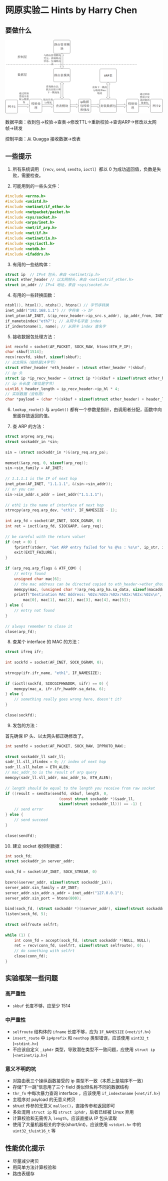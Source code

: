 # 网原实验二 Hints by Harry Chen

## 要做什么

![workflow](workflow.png)

数据平面：收到包->校验->查表->修改TTL->重新校验->查询ARP->修改以太网帧->转发

控制平面：从 Quagga 接收数据->改表

## 一些提示

1. 所有系统调用 （`recv`, `send`, `sendto`, `ioctl`）都以 0 为成功返回值，负数是失败，需要检查。

2. 可能用到的一些头文件：

```c
#include <errno.h>
#include <unistd.h>
#include <netinet/if_ether.h>
#include <netpacket/packet.h>
#include <sys/socket.h>
#include <arpa/inet.h>
#include <net/if_arp.h>
#include <net/if.h>
#include <netinet/in.h>
#include <sys/ioctl.h>
#include <netdb.h>
#include <ifaddrs.h>
```

3. 有用的一些结构体：

```c
struct ip  // IPv4 包头，来自 <netinet/ip.h>
struct ether_header // 以太网帧头，来自 <netinet/if_ether.h>
struct in_addr // IPv4 地址，来自 <sys/socket.h>
```

4. 有用的一些转换函数：

```c
ntohl(), htonl(), ntohs(), htons() // 字节序转换
inet_addr("192.168.1.1") // 字符串 -> IP
inet_pton(AF_INET, &(ip_recv_header->ip_src.s_addr), ip_addr_from, INET_ADDRSTRLEN); // IP -> 字符串
if_nametoindex("eth7"); // 从网卡名字查 index
if_indextoname(1, name); // 从网卡 index 查名字
```

5. 接收数据包处理方法：

```c
int recvfd = socket(AF_PACKET, SOCK_RAW, htons(ETH_P_IP);
char skbuf[1514];
recv(recvfd, skbuf, sizeof(skbuf);
// 以太网头（始终是14字节）
struct ether_header *eth_header = (struct ether_header *)skbuf;
// ip 头
struct ip *ip_recv_header = (struct ip *)(skbuf + sizeof(struct ether_header));
// ip 头长度（单位是字节）
uint16_t header_length = ip_recv_header->ip_hl * 4;
// 实际数据（没有用）
char *payload = (char *)(skbuf + sizeof(struct ether_header) + header_length);
```

6. `lookup_route()` 与 `arpGet()` 都有一个参数是指针，由调用者分配，函数中向里面存放返回的值。

7. 查 ARP 的方法：

```c
struct arpreq arp_req;
struct sockaddr_in *sin;

sin = (struct sockaddr_in *)&(arp_req.arp_pa);

memset(&arp_req, 0, sizeof(arp_req));
sin->sin_family = AF_INET;

// 1.1.1.1 is the IP of next hop
inet_pton(AF_INET, "1.1.1.1", &(sin->sin_addr));
// or you can
sin->sin_addr.s_addr = inet_addr("1.1.1.1");

// eth1 is the name of interface of next hop
strncpy(arp_req.arp_dev, "eth1", IF_NAMESIZE - 1);

int arp_fd = socket(AF_INET, SOCK_DGRAM, 0)
int ret = ioctl(arp_fd, SIOCGARP, &arp_req);

// be careful with the return value!
if (ret < 0) {
    fprintf(stderr, "Get ARP entry failed for %s @%s : %s\n", ip_str, if_name, strerror(errno));
    exit(EXIT_FAILURE);
}

if (arp_req.arp_flags & ATF_COM) {
    // entry found
    unsigned char mac[6];
    // the mac address can be directed copied to eth_header->ether_dhost
    memcpy(mac, (unsigned char *)arp_req.arp_ha.sa_data, sizeof(macaddr_t));
    printf("Destination MAC Address: %02x:%02x:%02x:%02x:%02x:%02x\n",
        mac[0], mac[1], mac[2], mac[3], mac[4], mac[5]);
} else {
    // entry not found
}

// always remember to close it
close(arp_fd);

```

8. 查某个 interface 的 MAC 的方法：

```c
struct ifreq ifr;

int sockfd = socket(AF_INET, SOCK_DGRAM, 0);

strncpy(ifr.ifr_name, "eth1", IF_NAMESIZE);

if (ioctl(sockfd, SIOCGIFHWADDR, &ifr) == 0) {
    memcpy(mac_a, ifr.ifr_hwaddr.sa_data, 6);
} else {
    // something really goes wrong here, doesn't it?
}

close(sockfd);
```

9. 发包的方法：

首先确保 IP 头、以太网头都正确修改了。

```c
int sendfd = socket(AF_PACKET, SOCK_RAW, IPPROTO_RAW);

struct sockaddr_ll sadr_ll;
sadr_ll.sll_ifindex = 0; // index of next hop
sadr_ll.sll_halen = ETH_ALEN;
// mac_addr_to is the result of arp query
memcpy(sadr_ll.sll_addr, mac_addr_to, ETH_ALEN);

// length should be equal to the length you receive from raw socket
if ((result = sendto(sendfd, skbuf, length, 0,
                        (const struct sockaddr *)&sadr_ll,
                        sizeof(struct sockaddr_ll))) == -1) {
    // send error
} else {
    // send succeed
}

close(sendfd);
```

10. 建立 socket 收控制数据：

```c
int sock_fd;
struct sockaddr_in server_addr;

sock_fd = socket(AF_INET, SOCK_STREAM, 0)

bzero(&server_addr, sizeof(struct sockaddr_in));
server_addr.sin_family = AF_INET;
server_addr.sin_addr.s_addr = inet_addr("127.0.0.1");
server_addr.sin_port = htons(800);

bind(sock_fd, (struct sockaddr *)(&server_addr), sizeof(struct sockaddr);
listen(sock_fd, 5);

struct selfroute selfrt;

while (1) {
    int conn_fd = accept(sock_fd, (struct sockaddr *)NULL, NULL);
    ret = recv(conn_fd, &selfrt, sizeof(struct selfroute), 0);
    // do something with selfrt
    close(conn_fd);
}

```

## 实验框架一些问题

### 高严重性

* `skbuf` 长度不够，应至少 1514

### 中严重性

* `selfroute` 结构体的 `ifname` 长度不够，应为 `IF_NAMESIZE` (`<net/if.h>`)
* `insert_route` 中 `ip4prefix` 和 `nexthop` 类型错误，应该使用 `uint32_t` (`<stdint.h>`)
* 不应该自定义 `_iphdr` 类型，导致潜在类型不一致问题，应使用 `struct ip` (`<netinet/ip.h>`)

### 意义不明的坑

* 对路由表三个操纵函数接受的 ip 类型不一致（本质上是端序不一致）
* 存储“下一跳”信息用了三个 field 类似但名称不同的数据结构
* `thr_fn` 中每次暴力查询 interface ，应该使用 `if_indextoname` (`<net/if.h>`)
* 主程序对 payload 的无意义拷贝
* struct 传参的无意义 `malloc()`，直接传参和返回即可
* 多处混用 `struct ip` 和 `struct iphdr`，后者已经被 Linux 弃用
* 计算校验和无需传入 `length`，应该直接从 IP 包头读取
* 使用了大量机器相关的字长(short/int)，应该使用 `<stdint.h>` 中的 `uint32_t`/`uint16_t` 等

## 性能优化提示

* 尽量减少拷贝
* 用简单方法计算校验和
* 路由表缓存